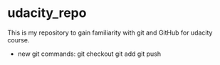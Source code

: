 # udacity_repo
This is my  repository to gain familiarity with git and GitHub for udacity course. 

* new git commands: 
git checkout 
git add
git push 

